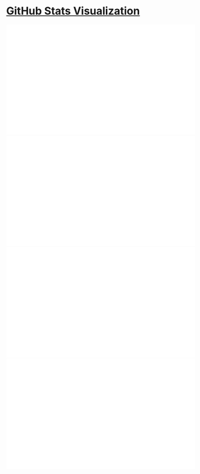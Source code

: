 # [GitHub Stats Visualization](https://github.com/jstrieb/github-stats)

<!--
https://github.community/t/support-theme-context-for-images-in-light-vs-dark-mode/147981/84
-->
<a href="https://github.com/ayush-shah/github-stats">
<img src="https://github.com/ayush-shah/github-stats/blob/master/generated/overview.svg#gh-dark-mode-only" />
<img src="https://github.com/ayush-shah/github-stats/blob/master/generated/languages.svg#gh-dark-mode-only" />
<img src="https://github.com/ayush-shah/github-stats/blob/master/generated/overview.svg#gh-light-mode-only" />
<img src="https://github.com/ayush-shah/github-stats/blob/master/generated/languages.svg#gh-light-mode-only" />
</a>
